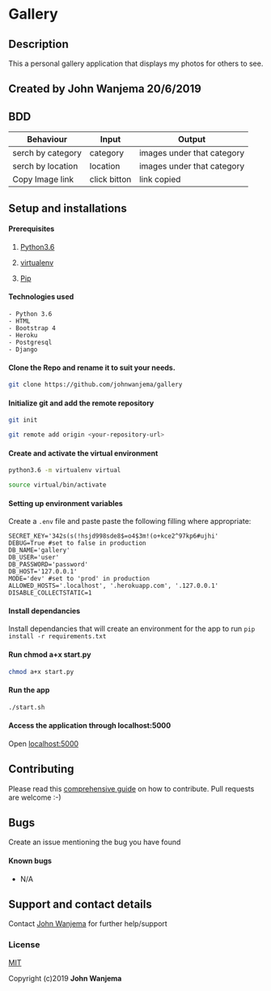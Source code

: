 # Gallery

## Description

This a personal gallery application that displays my photos for others to see.

## Created by John Wanjema 20/6/2019

## BDD

| Behaviour         | Input            | Output                     |
| ----------------- | ---------------- | -------------------------- |
| serch by category | category         | images under that category |
| serch by location | location         | images under that category |
| Copy Image link   | click bitton     | link copied                |


## Setup and installations

#### Prerequisites

1. [Python3.6](https://www.python.org/downloads/)

2. [virtualenv](https://virtualenv.pypa.io/en/stable/installation/)
3. [Pip](https://pip.pypa.io/en/stable/installing/)

#### Technologies used

    - Python 3.6
    - HTML
    - Bootstrap 4
    - Heroku
    - Postgresql
    - Django

#### Clone the Repo and rename it to suit your needs.

```bash
git clone https://github.com/johnwanjema/gallery
```

#### Initialize git and add the remote repository

```bash
git init
```

```bash
git remote add origin <your-repository-url>
```

#### Create and activate the virtual environment

```bash
python3.6 -m virtualenv virtual
```

```bash
source virtual/bin/activate
```

#### Setting up environment variables

Create a `.env` file and paste paste the following filling where appropriate:

```
SECRET_KEY='342s(s(!hsjd998sde8$=o4$3m!(o+kce2^97kp6#ujhi'
DEBUG=True #set to false in production
DB_NAME='gallery'
DB_USER='user'
DB_PASSWORD='password'
DB_HOST='127.0.0.1'
MODE='dev' #set to 'prod' in production
ALLOWED_HOSTS='.localhost', '.herokuapp.com', '.127.0.0.1'
DISABLE_COLLECTSTATIC=1
```

#### Install dependancies

Install dependancies that will create an environment for the app to run
`pip install -r requirements.txt`

#### Run chmod a+x start.py

```bash
chmod a+x start.py
```

#### Run the app

```bash
./start.sh
```

#### Access the application through localhost:5000

Open [localhost:5000](http://127.0.0.1:5000/)

## Contributing

Please read this [comprehensive guide](https://opensource.guide/how-to-contribute/) on how to contribute. Pull requests are welcome :-)

## Bugs

Create an issue mentioning the bug you have found

#### Known bugs

- N/A

## Support and contact details

Contact [John Wanjema](jonwanjema@gmail.com) for further help/support

### License

[MIT](https://github.com/johnwanjema/gallery/blob/master/LICENSE)

Copyright (c)2019 **John Wanjema**
